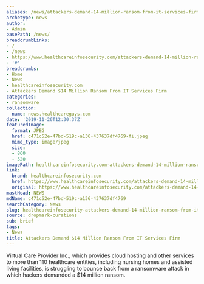 ```yaml
---
aliases: /news/attackers-demand-14-million-ransom-from-it-services-firm
archetype: news
author:
- Admin
basePath: /news/
breadcrumbLinks:
- /
- /news
- https://www.healthcareinfosecurity.com/attackers-demand-14-million-ransom-from-services-firm-a-13444
- '#'
breadcrumbs:
- Home
- News
- healthcareinfosecurity.com
- Attackers Demand $14 Million Ransom From IT Services Firm
categories:
- ransomware
collection:
  name: news.healthcareguys.com
date: '2019-11-26T12:30:37Z'
featuredImage:
  format: JPEG
  href: c471c52e-47bd-519c-a136-437637df4769-fi.jpeg
  mime_type: image/jpeg
  size:
  - 860
  - 520
imagePath: healthcareinfosecurity.com-attackers-demand-14-million-ransom-from-it-services-firm
link:
  brand: healthcareinfosecurity.com
  href: https://www.healthcareinfosecurity.com/attackers-demand-14-million-ransom-from-services-firm-a-13444
  original: https://www.healthcareinfosecurity.com/attackers-demand-14-million-ransom-from-services-firm-a-13444
mastHead: NEWS
mdName: c471c52e-47bd-519c-a136-437637df4769
searchCategory: News
slug: healthcareinfosecurity-attackers-demand-14-million-ransom-from-it-services-firm
source: dropmark-curations
sub: brief
tags:
- News
title: Attackers Demand $14 Million Ransom From IT Services Firm
---
```


Virtual Care Provider Inc., which provides cloud hosting and other services to more than 110 healthcare entities, including nursing homes and assisted living facilities, is struggling to bounce back from a ransomware attack in which hackers demanded a $14 million ransom.